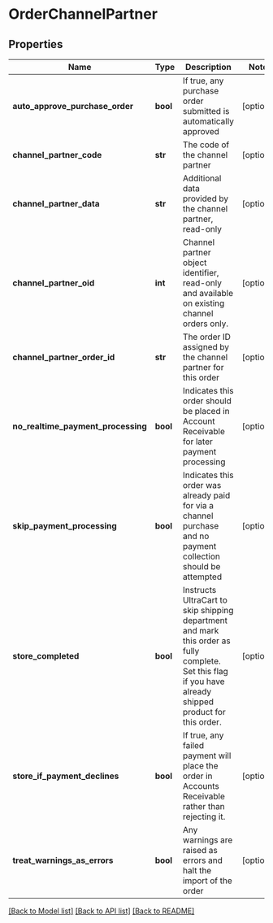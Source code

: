 # OrderChannelPartner

## Properties
Name | Type | Description | Notes
------------ | ------------- | ------------- | -------------
**auto_approve_purchase_order** | **bool** | If true, any purchase order submitted is automatically approved | [optional] 
**channel_partner_code** | **str** | The code of the channel partner | [optional] 
**channel_partner_data** | **str** | Additional data provided by the channel partner, read-only | [optional] 
**channel_partner_oid** | **int** | Channel partner object identifier, read-only and available on existing channel orders only. | [optional] 
**channel_partner_order_id** | **str** | The order ID assigned by the channel partner for this order | [optional] 
**no_realtime_payment_processing** | **bool** | Indicates this order should be placed in Account Receivable for later payment processing | [optional] 
**skip_payment_processing** | **bool** | Indicates this order was already paid for via a channel purchase and no payment collection should be attempted | [optional] 
**store_completed** | **bool** | Instructs UltraCart to skip shipping department and mark this order as fully complete.  Set this flag if you have already shipped product for this order. | [optional] 
**store_if_payment_declines** | **bool** | If true, any failed payment will place the order in Accounts Receivable rather than rejecting it. | [optional] 
**treat_warnings_as_errors** | **bool** | Any warnings are raised as errors and halt the import of the order | [optional] 

[[Back to Model list]](../README.md#documentation-for-models) [[Back to API list]](../README.md#documentation-for-api-endpoints) [[Back to README]](../README.md)


